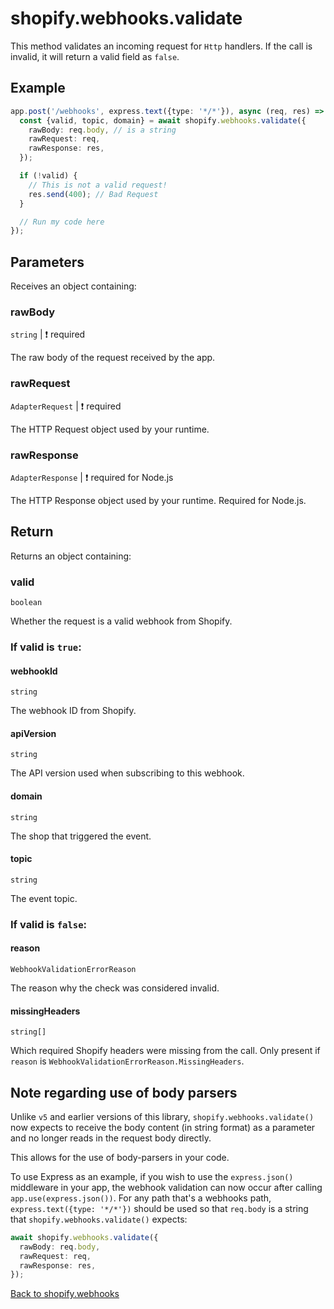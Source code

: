 # shopify.webhooks.validate

This method validates an incoming request for `Http` handlers.
If the call is invalid, it will return a valid field as `false`.

## Example

```ts
app.post('/webhooks', express.text({type: '*/*'}), async (req, res) => {
  const {valid, topic, domain} = await shopify.webhooks.validate({
    rawBody: req.body, // is a string
    rawRequest: req,
    rawResponse: res,
  });

  if (!valid) {
    // This is not a valid request!
    res.send(400); // Bad Request
  }

  // Run my code here
});
```

## Parameters

Receives an object containing:

### rawBody

`string` | :exclamation: required

The raw body of the request received by the app.

### rawRequest

`AdapterRequest` | :exclamation: required

The HTTP Request object used by your runtime.

### rawResponse

`AdapterResponse` | :exclamation: required for Node.js

The HTTP Response object used by your runtime. Required for Node.js.

## Return

Returns an object containing:

### valid

`boolean`

Whether the request is a valid webhook from Shopify.

### If valid is `true`:

#### webhookId

`string`

The webhook ID from Shopify.

#### apiVersion

`string`

The API version used when subscribing to this webhook.

#### domain

`string`

The shop that triggered the event.

#### topic

`string`

The event topic.

### If valid is `false`:

#### reason

`WebhookValidationErrorReason`

The reason why the check was considered invalid.

#### missingHeaders

`string[]`

Which required Shopify headers were missing from the call.
Only present if `reason` is `WebhookValidationErrorReason.MissingHeaders`.

## Note regarding use of body parsers

Unlike `v5` and earlier versions of this library, `shopify.webhooks.validate()` now expects to receive the body content (in string format) as a parameter and no longer reads in the request body directly.

This allows for the use of body-parsers in your code.

To use Express as an example, if you wish to use the `express.json()` middleware in your app, the webhook validation can now occur after calling `app.use(express.json())`.
For any path that's a webhooks path, `express.text({type: '*/*'})` should be used so that `req.body` is a string that `shopify.webhooks.validate()` expects:

```ts
await shopify.webhooks.validate({
  rawBody: req.body,
  rawRequest: req,
  rawResponse: res,
});
```

[Back to shopify.webhooks](./README.md)
